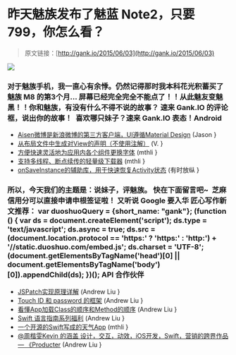 # 昨天魅族发布了魅蓝 Note2，只要799，你怎么看？

> 原文链接：[http://gank.io/2015/06/03](http://gank.io/2015/06/03)

![](http://ww3.sinaimg.cn/large/7a8aed7bgw1esq1f0899qj20hs0qo780.jpg)

### 对于魅族手机，我一直心有余悸。仍然记得那时我本科花光积蓄买了魅族 M8 的第3个月... 屏幕已经完全完全不能点了！！从此魅友变魅黑！！你和魅族，有没有什么不得不说的故事？ 速来 Gank.IO 的评论框，说出你的故事！&nbsp;&nbsp;喜欢哪只妹子？速来 Gank.IO&nbsp;表态！Android

* [Aisen微博是新浪微博的第三方客户端，UI遵循Material Design](https://github.com/wangdan/AisenWeiBo) (Jason }
* [从布局文件中生成对View的声明（不使用注解）](https://github.com/Haehnchen/idea) (V. }
* [方便快速灵活地为应用内各个组件更换字体](https://github.com/GcsSloop/AndroidFontsManager) (mthli }
* [支持多线程、断点续传的轻量级下载器](https://github.com/PaperAirplane) (mthli }
* [onSaveInstance的辅助库，用于快速恢复Activity状态](https://github.com/frankiesardo/icepick) (有时放纵 }

### 所以，今天我们的主题是：说妹子，评魅族。 快在下面留言吧~&nbsp;                                                                        芝麻信用分可以直接申请申根签证啦！                                                                                            又听说 Google 要入华                                                                                    匠心写作新文推荐：                                                                                var duoshuoQuery = {short_name: "gank"};    (function () {        var ds = document.createElement('script');        ds.type = 'text/javascript';        ds.async = true;        ds.src = (document.location.protocol == 'https:' ? 'https:' : 'http:') + '//static.duoshuo.com/embed.js';        ds.charset = 'UTF-8';        (document.getElementsByTagName('head')[0]        || document.getElementsByTagName('body')[0]).appendChild(ds);    })();                                API                            合作伙伴                                    

* [JSPatch实现原理详解](http://blog.cnbang.net/tech/2808/) (Andrew Liu }
* [Touch ID 和 password 的框架](https://github.com/liu044100/SmileTouchID) (Andrew Liu }
* [看懂App加载Class的顺序和Method的顺序](https://github.com/RuiAAPeres/UIViewController) (Andrew Liu }
* [Swift 语言指南系列福利](https://github.com/ipader/SwiftGuide/blob/master/weekly/2015) (Andrew Liu }
* [一个开源的Swift写成的天气App](https://github.com/Mav3r1ck/Project) (mthli }
* [@周楷雯Kevin 的涵盖 设计，交互，动效，iOS开发，Swift，营销的跨界作品 &mdash; 《Producter](http://producter.io/) (Andrew Liu }

